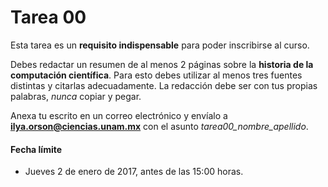 # Tarea 00

Esta tarea es un **requisito indispensable** para poder inscribirse al curso.

Debes redactar un resumen de al menos 2 páginas sobre la **historia de la computación científica**. Para esto debes utilizar al menos tres fuentes distintas y citarlas adecuadamente. La redacción debe ser con tus propias palabras, *nunca* copiar y pegar.

Anexa tu escrito en un correo electrónico y envíalo a **ilya.orson@ciencias.unam.mx** con el asunto *tarea00_nombre_apellido*.

#### Fecha límite
* Jueves 2 de enero de 2017, antes de las 15:00 horas.
